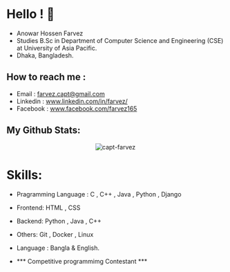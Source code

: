 # Hello ! 👋 
* Anowar Hossen Farvez
* Studies B.Sc in Department of Computer Science and Engineering (CSE) at University of Asia Pacific.
* Dhaka, Bangladesh.

## How to reach me :
* Email    : farvez.capt@gmail.com
* Linkedin : www.linkedin.com/in/farvez/
* Facebook : www.facebook.com/farvez165

## My Github Stats:
<p align="center"> <img src="https://github-readme-stats.vercel.app/api?username=capt-farvez&show_icons=true&count_private=true&theme=dark" alt="capt-farvez" />
</br>

# Skills:
* Pragramming Language : C , C++ , Java , Python , Django 
* Frontend: HTML , CSS 
* Backend: Python , Java , C++
* Others: Git , Docker , Linux
* Language : Bangla & English.

* *** Competitive programmimg Contestant ***
